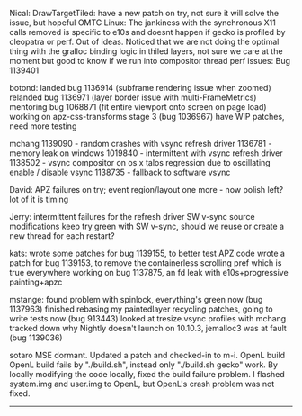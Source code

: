 Nical:
        DrawTargetTiled: have a new patch on try, not sure it will solve the issue, but hopeful
        OMTC Linux: The jankiness with the synchronous X11 calls removed is specific to e10s and doesnt happen if gecko is profiled by cleopatra or perf. Out of ideas.
        Noticed that we are not doing the optimal thing with the gralloc binding logic in thiled layers, not sure we care at the moment but good to know if we run into compositor thread perf issues: Bug 1139401



botond:
        landed bug 1136914 (subframe rendering issue when zoomed)
        relanded bug 1136971 (layer border issue with multi-FrameMetrics)
        mentoring bug 1068871 (fit entire viewport onto screen on page load)
        working on apz-css-transforms stage 3 (bug 1036967)
        have WIP patches, need more testing



mchang
        1139090 - random crashes with vsync refresh driver
        1136781 - memory leak on windows
        1019840 - intermittent with vsync refresh driver
        1138502 - vsync compositor on os x talos regression due to oscillating enable / disable vsync
        1138735 - fallback to software vsync



David:
        APZ failures on try; event region/layout one more - now polish left?  lot of it is timing



Jerry:
        intermittent failures for the refresh driver
        SW v-sync source modifications keep try green
        with SW v-sync, should we reuse or create a new thread for each restart?





kats:
        wrote some patches for bug 1139155, to better test APZ code
        wrote a patch for bug 1139153, to remove the containerless scrolling pref which is true everywhere
        working on bug 1137875, an fd leak with e10s+progressive painting+apzc



mstange:
        found problem with spinlock, everything's green now (bug 1137963)
        finished rebasing my paintedlayer recycling patches, going to write tests now (bug 913443)
        looked at tresize vsync profiles with mchang
        tracked down why Nightly doesn't launch on 10.10.3, jemalloc3 was at fault (bug 1139036)



sotaro
        MSE dormant. Updated a patch and checked-in to m-i.
        OpenL build
        OpenL build fails by "./build.sh", instead  only "./build.sh gecko" work. By locally modifying the code locally, fixed the build failure problem. I flashed system.img and user.img to OpenL, but OpenL's crash problem was not fixed.



________________


